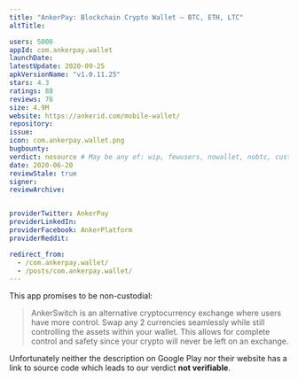 ```yaml
---
title: "AnkerPay: Blockchain Crypto Wallet – BTC, ETH, LTC"
altTitle: 

users: 5000
appId: com.ankerpay.wallet
launchDate: 
latestUpdate: 2020-09-25
apkVersionName: "v1.0.11.25"
stars: 4.3
ratings: 88
reviews: 76
size: 4.9M
website: https://ankerid.com/mobile-wallet/
repository: 
issue: 
icon: com.ankerpay.wallet.png
bugbounty: 
verdict: nosource # May be any of: wip, fewusers, nowallet, nobtc, custodial, nosource, nonverifiable, reproducible, bounty, defunct
date: 2020-06-20
reviewStale: true
signer: 
reviewArchive:


providerTwitter: AnkerPay
providerLinkedIn: 
providerFacebook: AnkerPlatform
providerReddit: 

redirect_from:
  - /com.ankerpay.wallet/
  - /posts/com.ankerpay.wallet/
---
```



This app promises to be non-custodial:

> AnkerSwitch is an alternative cryptocurrency exchange where users have more
  control. Swap any 2 currencies seamlessly while still controlling the assets
  within your wallet. This allows for complete control and safety since your
  crypto will never be left on an exchange.

Unfortunately neither the description on Google Play nor their website has a
link to source code which leads to our verdict **not verifiable**.

